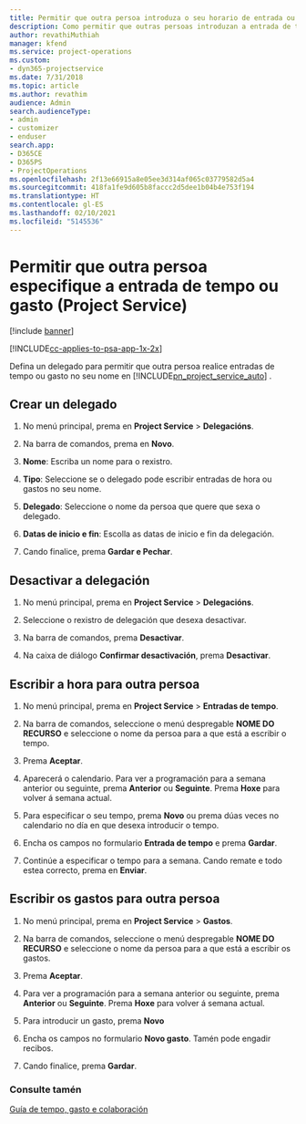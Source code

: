 ```yaml
---
title: Permitir que outra persoa introduza o seu horario de entrada ou gastos
description: Como permitir que outras persoas introduzan a entrada de tempo ou gasto en Project Service
author: revathiMuthiah
manager: kfend
ms.service: project-operations
ms.custom:
- dyn365-projectservice
ms.date: 7/31/2018
ms.topic: article
ms.author: revathim
audience: Admin
search.audienceType:
- admin
- customizer
- enduser
search.app:
- D365CE
- D365PS
- ProjectOperations
ms.openlocfilehash: 2f13e66915a8e05ee3d314af065c03779582d5a4
ms.sourcegitcommit: 418fa1fe9d605b8faccc2d5dee1b04b4e753f194
ms.translationtype: HT
ms.contentlocale: gl-ES
ms.lasthandoff: 02/10/2021
ms.locfileid: "5145536"
---
```

# <a name="allow-someone-else-to-enter-your-time-entry-or-expense-project-service"></a>Permitir que outra persoa especifique a entrada de tempo ou gasto (Project Service)

[!include [banner](../includes/psa-now-project-operations.md)]

[!INCLUDE[cc-applies-to-psa-app-1x-2x](../includes/cc-applies-to-psa-app-1x-2x.md)]

Defina un delegado para permitir que outra persoa realice entradas de tempo ou gasto no seu nome en [!INCLUDE[pn_project_service_auto](../includes/pn-project-service-auto.md)] .  
  
## <a name="create-a-delegate"></a>Crear un delegado  
  
1.  No menú principal, prema en **Project Service** > **Delegacións**.  
  
2.  Na barra de comandos, prema en **Novo**.  
  
3. **Nome**: Escriba un nome para o rexistro.  
  
4. **Tipo**: Seleccione se o delegado pode escribir entradas de hora ou gastos no seu nome.  
  
5. **Delegado**: Seleccione o nome da persoa que quere que sexa o delegado.  
  
6. **Datas de inicio e fin**: Escolla as datas de inicio e fin da delegación.  
  
7.  Cando finalice, prema **Gardar e Pechar**.  
  
## <a name="turn-off-delegation"></a>Desactivar a delegación  
  
1.  No menú principal, prema en **Project Service** > **Delegacións**.  
  
2.  Seleccione o rexistro de delegación que desexa desactivar.  
  
3.  Na barra de comandos, prema **Desactivar**.  
  
4.  Na caixa de diálogo **Confirmar desactivación**, prema **Desactivar**.  
  
## <a name="enter-time-for-someone-else"></a>Escribir a hora para outra persoa  
  
1.  No menú principal, prema en **Project Service** > **Entradas de tempo**.  
  
2.  Na barra de comandos, seleccione o menú despregable **NOME DO RECURSO** e seleccione o nome da persoa para a que está a escribir o tempo.  
  
3.  Prema **Aceptar**.  
  
4.  Aparecerá o calendario. Para ver a programación para a semana anterior ou seguinte, prema **Anterior** ou **Seguinte**. Prema **Hoxe** para volver á semana actual.  
  
5.  Para especificar o seu tempo, prema **Novo** ou prema dúas veces no calendario no día en que desexa introducir o tempo.  
  
6.  Encha os campos no formulario **Entrada de tempo** e prema **Gardar**.  
  
7.  Continúe a especificar o tempo para a semana. Cando remate e todo estea correcto, prema en **Enviar**.  
  
## <a name="enter-expenses-for-someone-else"></a>Escribir os gastos para outra persoa  
  
1.  No menú principal, prema en **Project Service** > **Gastos**.  
  
2.  Na barra de comandos, seleccione o menú despregable **NOME DO RECURSO** e seleccione o nome da persoa para a que está a escribir os gastos.  
  
3.  Prema **Aceptar**.  
  
4.  Para ver a programación para a semana anterior ou seguinte, prema **Anterior** ou **Seguinte**. Prema **Hoxe** para volver á semana actual.  
  
5.  Para introducir un gasto, prema **Novo**  
  
6.  Encha os campos no formulario **Novo gasto**. Tamén pode engadir recibos.  
  
7.  Cando finalice, prema **Gardar**.  
  
### <a name="see-also"></a>Consulte tamén  
 [Guía de tempo, gasto e colaboración](../psa/time-expense-collaboration-guide.md)
